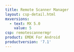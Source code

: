 ```yaml
---
title: Remote Scanner Manager
layout: csp-detail.html
mxversions:
  - text: MX 5.0
    value: 5
csp: remotescannermgr
product: EMDK For Android
productversion: '7.1'
---
```


















